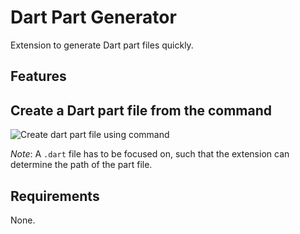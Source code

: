 # Dart Part Generator

Extension to generate Dart part files quickly.

## Features
## Create a Dart part file from the command 

![Create dart part file using command](assets/create_part.gif)

_Note_: A `.dart` file has to be focused on, such that the extension can determine the path of the part file.

## Requirements

None.
